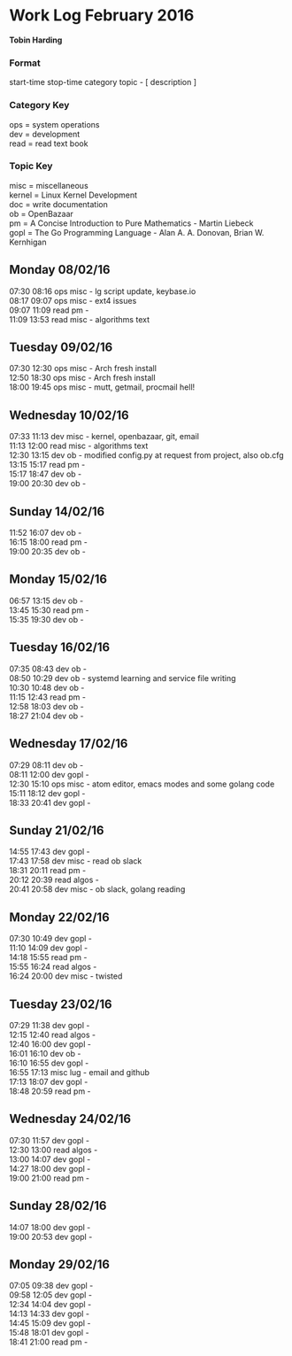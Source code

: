 Work Log February 2016  
======================  
**Tobin Harding**  
  
### Format  
start-time stop-time category topic - [ description ]  
  
### Category Key  
ops = system operations  
dev = development  
read = read text book  
  
### Topic Key  
misc = miscellaneous  
kernel = Linux Kernel Development  
doc = write documentation  
ob = OpenBazaar  
pm = A Concise Introduction to Pure Mathematics - Martin Liebeck  
gopl = The Go Programming Language - Alan A. A. Donovan, Brian W. Kernhigan  

  
Monday 08/02/16  
----------------  
07:30 08:16 ops misc - lg script update, keybase.io  
08:17 09:07 ops misc - ext4 issues  
09:07 11:09 read pm -  
11:09 13:53 read misc - algorithms text  
  
Tuesday 09/02/16  
----------------  
07:30 12:30 ops misc - Arch fresh install  
12:50 18:30 ops misc - Arch fresh install  
18:00 19:45 ops misc - mutt, getmail, procmail hell!  
  
Wednesday 10/02/16  
----------------  
07:33 11:13 dev misc - kernel, openbazaar, git, email  
11:13 12:00 read misc - algorithms text  
12:30 13:15 dev ob - modified config.py at request from project, also ob.cfg  
13:15 15:17 read pm -  
15:17 18:47 dev ob -  
19:00 20:30 dev ob -  
  
Sunday 14/02/16  
----------------  
11:52 16:07 dev ob -  
16:15 18:00 read pm -  
19:00 20:35 dev ob -  
  
Monday 15/02/16  
----------------  
06:57 13:15 dev ob -  
13:45 15:30 read pm -  
15:35 19:30 dev ob -  
  
Tuesday 16/02/16  
----------------  
07:35 08:43 dev ob -  
08:50 10:29 dev ob - systemd learning and service file writing  
10:30 10:48 dev ob -  
11:15 12:43 read pm -  
12:58 18:03 dev ob -  
18:27 21:04 dev ob -  
  
Wednesday 17/02/16  
----------------  
07:29 08:11 dev ob -  
08:11 12:00 dev gopl -  
12:30 15:10 ops misc - atom editor, emacs modes and some golang code  
15:11 18:12 dev gopl -  
18:33 20:41 dev gopl -  
  
Sunday 21/02/16  
----------------  
14:55 17:43 dev gopl -  
17:43 17:58 dev misc - read ob slack  
18:31 20:11 read pm -  
20:12 20:39 read algos -  
20:41 20:58 dev misc - ob slack, golang reading  
  
Monday 22/02/16  
----------------  
07:30 10:49 dev gopl -  
11:10 14:09 dev gopl -  
14:18 15:55 read pm -  
15:55 16:24 read algos -  
16:24 20:00 dev misc - twisted  
  
Tuesday 23/02/16  
----------------  
07:29 11:38 dev gopl -  
12:15 12:40 read algos -  
12:40 16:00 dev gopl -  
16:01 16:10 dev ob -  
16:10 16:55 dev gopl -  
16:55 17:13 misc lug - email and github  
17:13 18:07 dev gopl -  
18:48 20:59 read pm -  
  
Wednesday 24/02/16  
----------------  
07:30 11:57 dev gopl -  
12:30 13:00 read algos -  
13:00 14:07 dev gopl -  
14:27 18:00 dev gopl -  
19:00 21:00 read pm -  
  
Sunday 28/02/16  
----------------  
14:07 18:00 dev gopl -  
19:00 20:53 dev gopl -  
  
Monday 29/02/16  
----------------  
07:05 09:38 dev gopl -  
09:58 12:05 dev gopl -  
12:34 14:04 dev gopl -  
14:13 14:33 dev gopl -  
14:45 15:09 dev gopl -  
15:48 18:01 dev gopl -  
18:41 21:00 read pm -  

 
